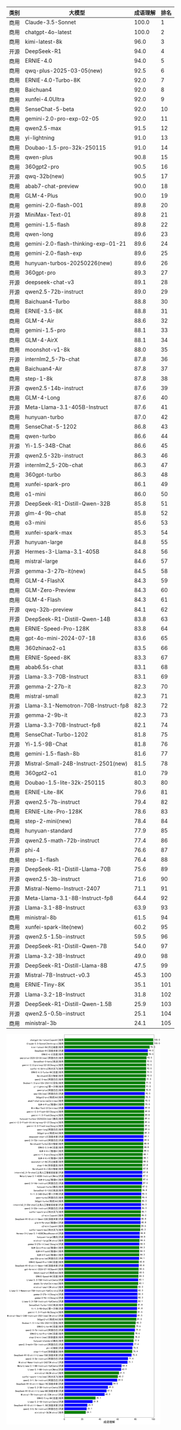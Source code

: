 
| 类别 | 大模型                         | 成语理解 | 排名 |
|-----|------------------------------|---------|----|
|商用|Claude-3.5-Sonnet|100.0|1|
|商用|chatgpt-4o-latest|100.0|2|
|商用|kimi-latest-8k|96.0|3|
|开源|DeepSeek-R1|94.0|4|
|商用|ERNIE-4.0|94.0|5|
|商用|qwq-plus-2025-03-05(new)|92.5|6|
|商用|ERNIE-4.0-Turbo-8K|92.0|7|
|商用|Baichuan4|92.0|8|
|商用|xunfei-4.0Ultra|92.0|9|
|商用|SenseChat-5-beta|92.0|10|
|商用|gemini-2.0-pro-exp-02-05|92.0|11|
|商用|qwen2.5-max|91.5|12|
|商用|yi-lightning|91.0|13|
|商用|Doubao-1.5-pro-32k-250115|91.0|14|
|商用|qwen-plus|90.8|15|
|商用|360gpt2-pro|90.5|16|
|开源|qwq-32b(new)|90.5|17|
|商用|abab7-chat-preview|90.0|18|
|商用|GLM-4-Plus|90.0|19|
|商用|gemini-2.0-flash-001|89.8|20|
|开源|MiniMax-Text-01|89.8|21|
|商用|gemini-1.5-flash|89.8|22|
|商用|qwen-long|89.6|23|
|商用|gemini-2.0-flash-thinking-exp-01-21|89.6|24|
|商用|gemini-2.0-flash-exp|89.6|25|
|商用|hunyuan-turbos-20250226(new)|89.6|26|
|商用|360gpt-pro|89.3|27|
|开源|deepseek-chat-v3|89.1|28|
|开源|qwen2.5-72b-instruct|89.0|29|
|商用|Baichuan4-Turbo|88.8|30|
|商用|ERNIE-3.5-8K|88.8|31|
|商用|GLM-4-Air|88.6|32|
|商用|gemini-1.5-pro|88.1|33|
|商用|GLM-4-AirX|88.1|34|
|商用|moonshot-v1-8k|88.0|35|
|开源|internlm2_5-7b-chat|87.8|36|
|商用|Baichuan4-Air|87.8|37|
|商用|step-1-8k|87.8|38|
|开源|qwen2.5-14b-instruct|87.6|39|
|商用|GLM-4-Long|87.6|40|
|开源|Meta-Llama-3.1-405B-Instruct|87.6|41|
|商用|hunyuan-turbo|87.0|42|
|商用|SenseChat-5-1202|86.8|43|
|商用|qwen-turbo|86.6|44|
|开源|Yi-1.5-34B-Chat|86.6|45|
|开源|qwen2.5-32b-instruct|86.3|46|
|开源|internlm2_5-20b-chat|86.3|47|
|商用|360gpt-turbo|86.3|48|
|商用|xunfei-spark-pro|86.1|49|
|商用|o1-mini|86.0|50|
|开源|DeepSeek-R1-Distill-Qwen-32B|85.8|51|
|开源|glm-4-9b-chat|85.8|52|
|商用|o3-mini|85.6|53|
|商用|xunfei-spark-max|85.3|54|
|开源|hunyuan-large|84.8|55|
|开源|Hermes-3-Llama-3.1-405B|84.8|56|
|商用|mistral-large|84.6|57|
|开源|gemma-3-27b-it(new)|84.5|58|
|商用|GLM-4-FlashX|84.3|59|
|商用|GLM-Zero-Preview|84.3|60|
|商用|GLM-4-Flash|84.3|61|
|开源|qwq-32b-preview|84.1|62|
|开源|DeepSeek-R1-Distill-Qwen-14B|83.8|63|
|商用|ERNIE-Speed-Pro-128K|83.8|64|
|商用|gpt-4o-mini-2024-07-18|83.6|65|
|商用|360zhinao2-o1|83.5|66|
|商用|ERNIE-Speed-8K|83.3|67|
|商用|abab6.5s-chat|83.1|68|
|开源|Llama-3.3-70B-Instruct|83.1|69|
|开源|gemma-2-27b-it|82.3|70|
|商用|mistral-small|82.3|71|
|开源|Llama-3.1-Nemotron-70B-Instruct-fp8|82.3|72|
|开源|gemma-2-9b-it|82.3|73|
|开源|Llama-3.3-70B-Instruct-fp8|82.1|74|
|商用|SenseChat-Turbo-1202|81.8|75|
|开源|Yi-1.5-9B-Chat|81.8|76|
|商用|gemini-1.5-flash-8b|81.6|77|
|开源|Mistral-Small-24B-Instruct-2501(new)|81.5|78|
|商用|360gpt2-o1|81.0|79|
|商用|Doubao-1.5-lite-32k-250115|80.3|80|
|商用|ERNIE-Lite-8K|79.6|81|
|开源|qwen2.5-7b-instruct|79.4|82|
|商用|ERNIE-Lite-Pro-128K|78.6|83|
|商用|step-2-mini(new)|78.4|84|
|商用|hunyuan-standard|77.9|85|
|开源|qwen2.5-math-72b-instruct|77.4|86|
|开源|phi-4|76.6|87|
|商用|step-1-flash|76.4|88|
|开源|DeepSeek-R1-Distill-Llama-70B|75.6|89|
|开源|qwen2.5-3b-instruct|71.6|90|
|开源|Mistral-Nemo-Instruct-2407|71.1|91|
|开源|Meta-Llama-3.1-8B-Instruct-fp8|64.4|92|
|开源|Llama-3.1-8B-Instruct|63.9|93|
|商用|ministral-8b|61.5|94|
|商用|xunfei-spark-lite(new)|60.2|95|
|开源|qwen2.5-1.5b-instruct|59.5|96|
|开源|DeepSeek-R1-Distill-Qwen-7B|54.0|97|
|开源|Llama-3.2-3B-Instruct|49.0|98|
|开源|DeepSeek-R1-Distill-Llama-8B|47.5|99|
|开源|Mistral-7B-Instruct-v0.3|45.3|100|
|商用|ERNIE-Tiny-8K|35.1|101|
|开源|Llama-3.2-1B-Instruct|31.8|102|
|开源|DeepSeek-R1-Distill-Qwen-1.5B|25.9|103|
|开源|qwen2.5-0.5b-instruct|25.1|104|
|商用|ministral-3b|24.1|105|


![lin](../pic/成语理解.png)
